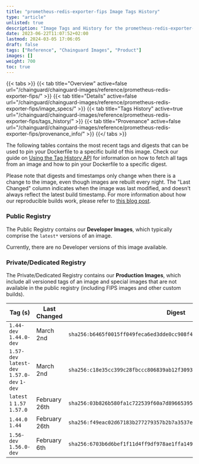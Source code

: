 ```yaml
---
title: "prometheus-redis-exporter-fips Image Tags History"
type: "article"
unlisted: true
description: "Image Tags and History for the prometheus-redis-exporter-fips Chainguard Image"
date: 2023-06-22T11:07:52+02:00
lastmod: 2024-03-05 17:06:05
draft: false
tags: ["Reference", "Chainguard Images", "Product"]
images: []
weight: 700
toc: true
---
```


{{< tabs >}}
{{< tab title="Overview" active=false url="/chainguard/chainguard-images/reference/prometheus-redis-exporter-fips/" >}}
{{< tab title="Details" active=false url="/chainguard/chainguard-images/reference/prometheus-redis-exporter-fips/image_specs/" >}}
{{< tab title="Tags History" active=true url="/chainguard/chainguard-images/reference/prometheus-redis-exporter-fips/tags_history/" >}}
{{< tab title="Provenance" active=false url="/chainguard/chainguard-images/reference/prometheus-redis-exporter-fips/provenance_info/" >}}
{{</ tabs >}}

The following tables contains the most recent tags and digests that can be used to pin your Dockerfile to a specific build of this image. Check our guide on [Using the Tag History API](/chainguard/chainguard-images/using-the-tag-history-api/) for information on how to fetch all tags from an image and how to pin your Dockerfile to a specific digest.

Please note that digests and timestamps only change when there is a change to the image, even though images are rebuilt every night. The "Last Changed" column indicates when the image was last modified, and doesn't always reflect the latest build timestamp. For more information about how our reproducible builds work, please refer to [this blog post](https://www.chainguard.dev/unchained/reproducing-chainguards-reproducible-image-builds).

### Public Registry
The Public Registry contains our **Developer Images**, which typically comprise the `latest*` versions of an image.

Currently, there are no Developer versions of this image available.

### Private/Dedicated Registry
The Private/Dedicated Registry contains our **Production Images**, which include all versioned tags of an image and special images that are not available in the public registry (including FIPS images and other custom builds).

| Tag (s)                                       | Last Changed  | Digest                                                                    |
|-----------------------------------------------|---------------|---------------------------------------------------------------------------|
|  `1.44-dev` `1.44.0-dev`                      | March 2nd     | `sha256:b6465f0015ff049feca6ed3dde0cc908f4ec1a5688744026a33b452db6f772ac` |
|  `1.57-dev` `latest-dev` `1.57.0-dev` `1-dev` | March 2nd     | `sha256:c18e35cc399c28fbccc806839ab12f309374d9a3255945ab561987f88ec908fc` |
|  `latest` `1` `1.57` `1.57.0`                 | February 26th | `sha256:03b826b580fa1c722539f60a7d89665395ff1cc85848139a145c7a5756f9ff34` |
|  `1.44.0` `1.44`                              | February 26th | `sha256:f49eac02d67183b277279357b2b7a3537eaa56f5821e8ac174e2ee159ff2cf59` |
|  `1.56-dev` `1.56.0-dev`                      | February 6th  | `sha256:6703b6d6bef1f11d4ff9df978ae1ffa149c40971796cfba8c605def6a9ed6129` |

